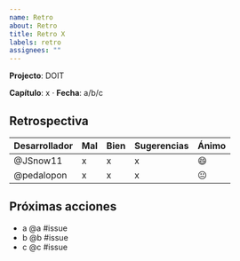 ```yaml
---
name: Retro
about: Retro
title: Retro X
labels: retro
assignees: ""
---
```


**Projecto**: DOIT

**Capítulo**: x ·
**Fecha**: a/b/c

## Retrospectiva

| Desarrollador | Mal | Bien | Sugerencias | Ánimo |
| ------------- | --- | ---- | ----------- | ----- |
| @JSnow11      | x   | x    | x           | 😄    |
| @pedalopon    | x   | x    | x           | 😐    |

## Próximas acciones

- a @a #issue
- b @b #issue
- c @c #issue
